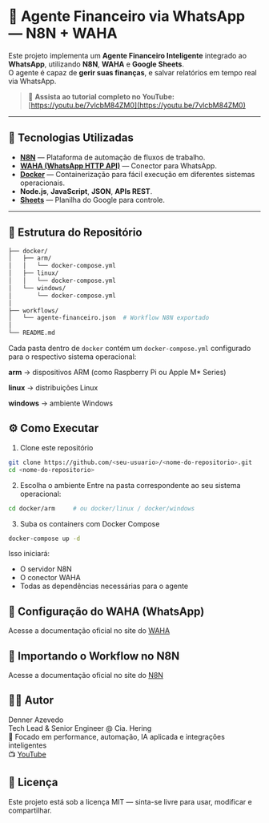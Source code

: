 # 🤖 Agente Financeiro via WhatsApp — N8N + WAHA

Este projeto implementa um **Agente Financeiro Inteligente** integrado ao **WhatsApp**, utilizando **N8N**, **WAHA** e **Google Sheets**.  
O agente é capaz de **gerir suas finanças**, e salvar relatórios em tempo real via WhatsApp.

> 🎥 **Assista ao tutorial completo no YouTube:**  
> [https://youtu.be/7vlcbM84ZM0](https://youtu.be/7vlcbM84ZM0)

---

## 🚀 Tecnologias Utilizadas

- [**N8N**](https://n8n.io/) — Plataforma de automação de fluxos de trabalho.
- [**WAHA (WhatsApp HTTP API)**](https://waha.devlike.pro/) — Conector para WhatsApp.
- [**Docker**](https://www.docker.com/) — Containerização para fácil execução em diferentes sistemas operacionais.
- **Node.js**, **JavaScript**, **JSON**, **APIs REST**.
- [**Sheets**](https://sheets.new/) — Planilha do Google para controle.

---

## 🧩 Estrutura do Repositório

```bash
├── docker/
│   ├── arm/
│   │   └── docker-compose.yml
│   ├── linux/
│   │   └── docker-compose.yml
│   └── windows/
│       └── docker-compose.yml
│
├── workflows/
│   └── agente-financeiro.json  # Workflow N8N exportado
│
└── README.md
```

Cada pasta dentro de `docker` contém um `docker-compose.yml` configurado para o respectivo sistema operacional:

**arm** → dispositivos ARM (como Raspberry Pi ou Apple M* Series)

**linux** → distribuições Linux

**windows** → ambiente Windows

## ⚙️ Como Executar
1. Clone este repositório
```bash
git clone https://github.com/<seu-usuario>/<nome-do-repositorio>.git
cd <nome-do-repositorio>
```

2. Escolha o ambiente
Entre na pasta correspondente ao seu sistema operacional:
```bash
cd docker/arm     # ou docker/linux / docker/windows
```

3. Suba os containers com Docker Compose
```bash
docker-compose up -d
```

Isso iniciará:
- O servidor N8N
- O conector WAHA
- Todas as dependências necessárias para o agente

## 💬 Configuração do WAHA (WhatsApp)
Acesse a documentação oficial no site do [WAHA](https://waha.devlike.pro/docs/overview/introduction/)

## 🧠 Importando o Workflow no N8N
Acesse a documentação oficial no site do [N8N](https://docs.n8n.io/courses/level-one/chapter-6/)

## 🧑‍💻 Autor
Denner Azevedo  
Tech Lead & Senior Engineer @ Cia. Hering  
💼 Focado em performance, automação, IA aplicada e integrações inteligentes  
📺 [YouTube](https://www.youtube.com/@devdenegociosmg)  

## 🪪 Licença
Este projeto está sob a licença MIT — sinta-se livre para usar, modificar e compartilhar.
